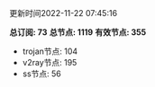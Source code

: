 更新时间2022-11-22 07:45:16

**总订阅: 73**
**总节点: 1119**
**有效节点: 355**
- trojan节点: 104
- v2ray节点: 195
- ss节点: 56
